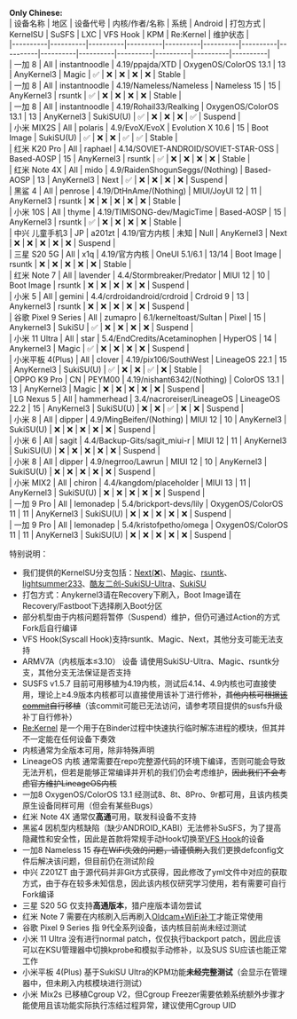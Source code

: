 **Only Chinese:**  
| 设备名称 | 地区 | 设备代号 | 内核/作者/名称 | 系统 | Android | 打包方式 | KernelSU | SuSFS | LXC | VFS Hook | KPM | Re:Kernel | 维护状态 |  
|----------|----------|----------|----------|----------|----------|----------|----------|----------|----------|----------|----------|----------|----------|  
| 一加 8  | All | instantnoodle | 4.19/ppajda/XTD | OxygenOS/ColorOS 13.1 | 13 | AnyKernel3 | Magic | ✅ | ❌ | ❌ | ❌ | ❌ | Stable |  
| 一加 8  | All | instantnoodle | 4.19/Nameless/Nameless | Nameless 15 | 15 | AnyKernel3 | rsuntk | ✅ | ❌ | ❌ | ❌ | ❌ | Stable |  
| 一加 8  | All | instantnoodle | 4.19/Rohail33/Realking | OxygenOS/ColorOS 13.1 | 13 | AnyKernel3 | SukiSU(U) | ✅ | ❌ | ❌ | ❌ | ✅ | Suspend |  
| 小米 MIX2S  | All | polaris | 4.9/EvoX/EvoX | Evolution X 10.6 | 15 | Boot Image | SukiSU(U) | ✅ | ❌ | ❌ | ✅ | ✅ | Stable |  
| 红米 K20 Pro  | All | raphael | 4.14/SOVIET-ANDROID/SOVIET-STAR-OSS | Based-AOSP | 15 | AnyKernel3 | rsuntk | ✅ | ❌ | ❌ | ❌ | ❌ | Stable |  
| 红米 Note 4X  | All | mido | 4.9/RaidenShogunSeggs/(Nothing) | Based-AOSP | 13 | AnyKernel3 | Next | ✅ | ❌ | ❌ | ❌ | ❌ | Suspend |  
| 黑鲨 4 | All | penrose | 4.19/DtHnAme/(Nothing) | MIUI/JoyUI 12 | 11 | AnyKernel3 | rsuntk | ❌ | ❌ | ❌ | ❌ | ❌ | Stable |  
| 小米 10S | All | thyme | 4.19/TIMISONG-dev/MagicTime | Based-AOSP | 15 | AnyKernel3 | rsuntk | ✅ | ❌ | ❌ | ❌ | ❌ | Stable |  
| 中兴 儿童手机3 | JP | a201zt | 4.19/官方内核 | 未知 | Null | AnyKernel3 | Next | ❌ | ❌ | ❌ | ❌ | ❌ | Suspend |  
| 三星 S20 5G | All | x1q | 4.19/官方内核 | OneUI 5.1/6.1 | 13/14 | Boot Image | rsuntk | ❌ | ❌ | ❌ | ❌ | ❌ | Stable |  
| 红米 Note 7 | All | lavender | 4.4/Stormbreaker/Predator | MIUI 12 | 10 | Boot Image | rsuntk | ❌ | ❌ | ❌ | ❌ | ❌ | Suspend |  
| 小米 5 | All | gemini | 4.4/crdroidandroid/crdroid | Crdroid 9 | 13 | Anykernel3 | rsuntk | ❌ | ❌ | ❌ | ❌ | ❌ | Suspend |  
| 谷歌 Pixel 9 Series | All | zumapro | 6.1/kerneltoast/Sultan | Pixel | 15 | Anykernel3 | SukiSU | ✅ | ❌ | ❌ | ❌ | ❌ | Suspend |  
| 小米 11 Ultra | All | star | 5.4/EndCredits/Acetaminophen | HyperOS | 14 | Anykernel3 | Magic | ✅ | ❌ | ❌ | ❌ | ❌ | Suspend |  
| 小米平板 4(Plus) | All | clover | 4.19/pix106/SouthWest | LineageOS 22.1 | 15 | AnyKernel3 | SukiSU(U) | ✅ | ❌ | ❌ | ✅ | ❌ | Stable |  
| OPPO K9 Pro | CN | PEYM00 | 4.19/nishant6342/(Nothing) | ColorOS 13.1 | 13 | AnyKernel3 | Magic | ❌ | ❌ | ❌ | ❌ | ❌ | Suspend |  
| LG Nexus 5 | All | hammerhead | 3.4/nacroreiser/LineageOS | LineageOS 22.2 | 15 | AnyKernel3 | SukiSU(U) | ❌ | ❌ | ✅ | ❌ | ❌ | Suspend |  
| 小米 8 | All | dipper | 4.9/MingBeifen/(Nothing) | MIUI 12 | 10 | AnyKernel3 | SukiSU(U) | ❌ | ❌ | ❌ | ❌ | ❌ | Suspend |  
| 小米 6 | All | sagit | 4.4/Backup-Gits/sagit_miui-r | MIUI 12 | 11 | AnyKernel3 | SukiSU(U) | ❌ | ❌ | ❌ | ❌ | ❌ | Suspend |  
| 小米 8 | All | dipper | 4.9/negrroo/Lawrun | MIUI 12 | 10 | AnyKernel3 | SukiSU(U) | ❌ | ❌ | ❌ | ❌ | ❌ | Suspend |  
| 小米 MIX2 | All | chiron | 4.4/kangdom/placeholder | MIUI 13 | 11 | AnyKernel3 | SukiSU(U) | ❌ | ❌ | ❌ | ❌ | ❌ | Suspend |  
| 一加 9 Pro | All | lemonadep | 5.4/brickport-devs/lily | OxygenOS/ColorOS 11 | 11 | AnyKernel3 | SukiSU(U) | ❌ | ❌ | ❌ | ❌ | ❌ | Suspend |  
| 一加 9 Pro | All | lemonadep | 5.4/kristofpetho/omega | OxygenOS/ColorOS 11 | 11 | AnyKernel3 | SukiSU(U) | ❌ | ❌ | ❌ | ❌ | ❌ | Suspend |  

特别说明：
  - 我们提供的KernelSU分支包括：[Next(❌)](https://github.com/KernelSU-Next/KernelSU-Next)、[Magic](https://github.com/backslashxx/KernelSU)、[rsuntk](https://github.com/rsuntk/KernelSU)、[lightsummer233](https://github.com/lightsummer233/KernelSU)、[酷友二创-SukiSU-Ultra](https://github.com/ShirkNeko/SukiSU-Ultra)、[SukiSU](https://github.com/ShirkNeko/KernelSU)
  - 打包方式：Anykernel3请在Recovery下刷入，Boot Image请在Recovery/Fastboot下选择刷入Boot分区
  - 部分机型由于内核问题将暂停（Suspend）维护，但仍可通过Action的方式Fork后自行编译
  - VFS Hook(Syscall Hook)支持rsuntk、Magic、Next，其他分支可能无法支持
  - ARMV7A（内核版本≤3.10） 设备 请使用SukiSU-Ultra、Magic、rsuntk分支，其他分支无法保证是否支持
  - SUSFS v1.5.7 目前可用移植为4.19内核，测试后4.14、4.9内核也可直接使用，理论上≥4.9版本内核都可以直接使用该补丁进行修补，~~其他内核可根据[该commit](https://github.com/rsuntk/android_kernel_asus_sdm660-4.19/compare/c7d82bf8607704c22a8a869c4611c7cf3d22ce31..1ea2cbd7659167e62d2265632710f084c45f3ca1)自行移植~~（该commit可能已无法访问，请参考项目提供的susfs升级补丁自行修补）
  - [Re:Kernel](https://github.com/Sakion-Team/Re-Kernel) 是一个用于在Binder过程中快速执行临时解冻进程的模块，但其并不一定能在任何设备下奏效
  - 内核通常为全版本可用，除非特殊声明
  - LineageOS 内核 通常需要在repo完整源代码的环境下编译，否则可能会导致无法开机，但若是能够正常编译并开机的我们仍会考虑维护，~~因此我们不会考虑官方维护LineageOS内核~~
  - 一加8 OxygenOS/ColorOS 13.1 经测试8、8t、8Pro、9r都可用，且该内核类原生设备同样可用（但会有某些Bugs）
  - 红米 Note 4X 通常仅**高通**可用，联发科设备不支持
  - 黑鲨4 因机型内核缺陷（缺少ANDROID_KABI）无法修补SuSFS，为了提高隐藏性和安全性，因此是首款将常规手动Hook切换至[VFS Hook](https://github.com/backslashxx/KernelSU/issues/5)的设备
  - 一加8 Nameless 15 ~~存在WiFi失效的问题，请谨慎刷入~~我们更换defconfig文件后解决该问题，但目前仍在测试阶段
  - 中兴 Z201ZT 由于源代码并非Git方式获得，因此修改了yml文件中对应的获取方式，由于存在较多未知信息，因此该内核仅研究学习使用，若有需要可自行Fork编译
  - 三星 S20 5G 仅支持**高通版本**，猎户座版本请勿尝试
  - 红米 Note 7 需要在内核刷入后再刷入[Oldcam+WiFi补丁](https://sourceforge.net/projects/syylg/files/MengT/MIUI_Q_PATCH/OldCam%2BWiFi-Patch-v2.zip/download)才能正常使用
  - 谷歌 Pixel 9 Series 指 9代全系列设备，该内核目前尚未经过测试
  - 小米 11 Ultra 没有进行normal patch，仅仅执行backport patch，因此应该可以在KSU管理器中切换kprobe和模拟手动修补，以及SUS SU应该也能正常工作
  - 小米平板 4(Plus) 基于SukiSU Ultra的KPM功能**未经完整测试**（会显示在管理器中，但未刷入内核模块进行测试）
  - 小米 Mix2s 已移植Cgroup V2，但Cgroup Freezer需要依赖系统额外步骤才能使用且该功能实际执行冻结过程异常，建议使用Cgroup UID
